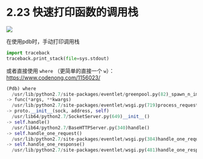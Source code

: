 # 2.23 快速打印函数的调用栈

![](http://image.iswbm.com/20200804124133.png)

在使用pdb时，手动打印调用栈

```python
import traceback
traceback.print_stack(file=sys.stdout)
```

或者直接使用 `where` （更简单的直接一个 `w`）：https://www.codenong.com/1156023/

```python
(Pdb) where
  /usr/lib/python2.7/site-packages/eventlet/greenpool.py(82)_spawn_n_impl()
-> func(*args, **kwargs)
  /usr/lib/python2.7/site-packages/eventlet/wsgi.py(719)process_request()
-> proto.__init__(sock, address, self)
  /usr/lib64/python2.7/SocketServer.py(649)__init__()
-> self.handle()
  /usr/lib64/python2.7/BaseHTTPServer.py(340)handle()
-> self.handle_one_request()
  /usr/lib/python2.7/site-packages/eventlet/wsgi.py(384)handle_one_request()
-> self.handle_one_response()
  /usr/lib/python2.7/site-packages/eventlet/wsgi.py(481)handle_one_response()
```

